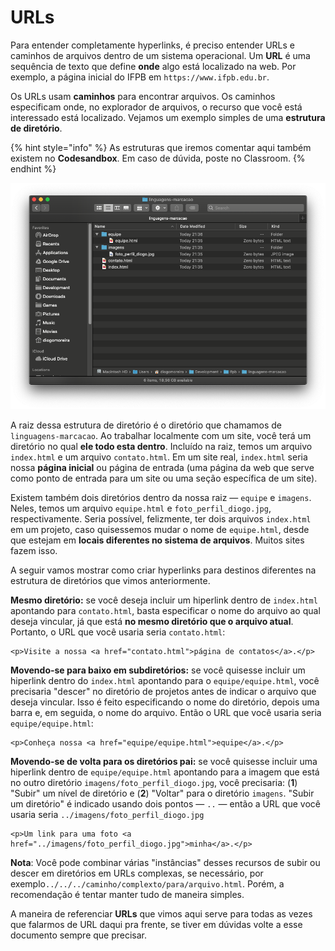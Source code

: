 # URLs

Para entender completamente hyperlinks, é preciso entender URLs e caminhos de arquivos dentro de um sistema operacional. Um **URL** é uma sequência de texto que define **onde** algo está localizado na web. Por exemplo, a página inicial do IFPB em `https://www.ifpb.edu.br`.

Os URLs usam **caminhos** para encontrar arquivos. Os caminhos especificam onde, no explorador de arquivos, o recurso que você está interessado está localizado. Vejamos um exemplo simples de uma **estrutura de diretório**.

{% hint style="info" %}
As estruturas que iremos comentar aqui também existem no **Codesandbox**. Em caso de dúvida, poste no Classroom.
{% endhint %}

![Exemplo de diretório de um projeto](<../.gitbook/assets/Screen Shot 2020-09-07 at 21.36.32.png>)

A raiz dessa estrutura de diretório é o diretório que chamamos de `linguagens-marcacao`. Ao trabalhar localmente com um site, você terá um diretório no qual **ele todo esta dentro**. Incluído na raiz, temos um arquivo `index.html` e um arquivo `contato.html`. Em um site real, `index.html` seria nossa **página inicial** ou página de entrada (uma página da web que serve como ponto de entrada para um site ou uma seção específica de um site).

Existem também dois diretórios dentro da nossa raiz — `equipe` e `imagens`. Neles, temos um arquivo `equipe.html` e `foto_perfil_diogo.jpg`, respectivamente. Seria possível, felizmente, ter dois arquivos `index.html` em um projeto, caso quisessemos mudar o nome de `equipe.html`, desde que estejam em **locais diferentes no sistema de arquivos**. Muitos sites fazem isso.

A seguir vamos mostrar como criar hyperlinks para destinos diferentes na estrutura de diretórios que vimos anteriormente.

**Mesmo diretório:** se você deseja incluir um hiperlink dentro de `index.html` apontando para `contato.html`, basta especificar o nome do arquivo ao qual deseja vincular, já que está **no mesmo diretório que o arquivo atual**. Portanto, o URL que você usaria seria `contato.html`:

```markup
<p>Visite a nossa <a href="contato.html">página de contatos</a>.</p>
```

**Movendo-se para baixo em subdiretórios:** se você quisesse incluir um hiperlink dentro do `index.html` apontando para o `equipe/equipe.html`, você precisaria "descer" no diretório de projetos antes de indicar o arquivo que deseja vincular. Isso é feito especificando o nome do diretório, depois uma barra e, em seguida, o nome do arquivo. Então o URL que você usaria seria `equipe/equipe.html`:

```markup
<p>Conheça nossa <a href="equipe/equipe.html">equipe</a>.</p>
```

**Movendo-se de volta para os diretórios pai:** se você quisesse incluir uma hiperlink dentro de `equipe/equipe.html` apontando para a imagem que está no outro diretório `imagens/foto_perfil_diogo.jpg`, você precisaria: (**1**) "Subir" um nível de diretório e (**2**) "Voltar" para o diretório `imagens`. "Subir um diretório" é indicado usando dois pontos — `..` — então a URL que você usaria seria  `../imagens/foto_perfil_diogo.jpg`

```markup
<p>Um link para uma foto <a href="../imagens/foto_perfil_diogo.jpg">minha</a>.</p>
```

**Nota**: Você pode combinar várias "instâncias" desses recursos de subir ou descer em diretórios em URLs complexas, se necessário, por exemplo`../../../caminho/complexto/para/arquivo.html`. Porém, a recomendação é tentar manter tudo de maneira simples.

A maneira de referenciar **URLs** que vimos aqui serve para todas as vezes que falarmos de URL daqui pra frente, se tiver em dúvidas volte a esse documento sempre que precisar.
